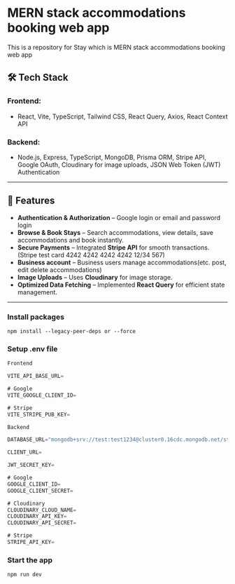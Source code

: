 # MERN stack accommodations booking web app

This is a repository for Stay which is MERN stack accommodations booking web app

## 🛠 Tech Stack

### **Frontend:**

- React, Vite, TypeScript, Tailwind CSS, React Query, Axios, React Context API

### **Backend:**

- Node.js, Express, TypeScript, MongoDB, Prisma ORM, Stripe API, Google OAuth, Cloudinary for image uploads, JSON Web Token (JWT) Authentication

---

## 🚀 Features

- **Authentication & Authorization** – Google login or email and password login
- **Browse & Book Stays** – Search accommodations, view details, save accommodations and book instantly.
- **Secure Payments** – Integrated **Stripe API** for smooth transactions.(Stripe test card 4242 4242 4242 4242 12/34 567)
- **Business account** – Business users manage accommodations(etc. post, edit delete accommodations)
- **Image Uploads** – Uses **Cloudinary** for image storage.
- **Optimized Data Fetching** – Implemented **React Query** for efficient state management.

---

### Install packages

```shell
npm install --legacy-peer-deps or --force
```

### Setup .env file

```js
Frontend

VITE_API_BASE_URL=

# Google
VITE_GOOGLE_CLIENT_ID=

# Stripe
VITE_STRIPE_PUB_KEY=

Backend

DATABASE_URL="mongodb+srv://test:test1234@cluster0.16cdc.mongodb.net/stay"

CLIENT_URL=

JWT_SECRET_KEY=

# Google
GOOGLE_CLIENT_ID=
GOOGLE_CLIENT_SECRET=

# Cloudinary
CLOUDINARY_CLOUD_NAME=
CLOUDINARY_API_KEY=
CLOUDINARY_API_SECRET=

# Stripe
STRIPE_API_KEY=
```

### Start the app

```shell
npm run dev
```

